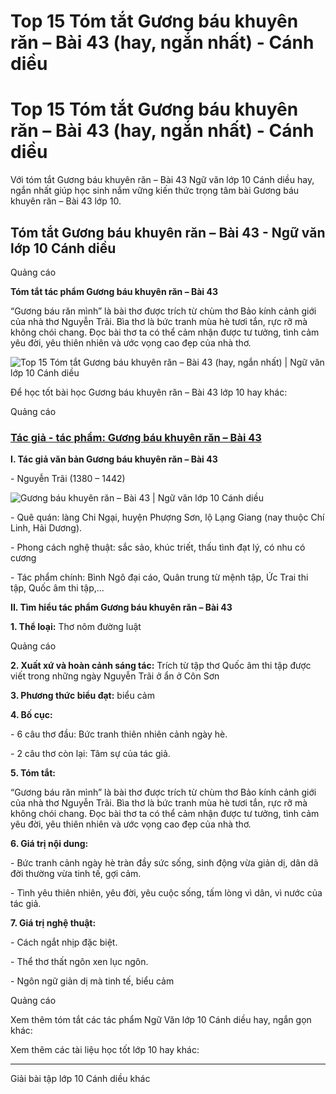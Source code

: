 # Top 15 Tóm tắt Gương báu khuyên răn – Bài 43 (hay, ngắn nhất) - Cánh diều

# Top 15 Tóm tắt Gương báu khuyên răn – Bài 43 (hay, ngắn nhất) - Cánh diều

Với tóm tắt Gương báu khuyên răn – Bài 43 Ngữ văn lớp 10 Cánh diều hay, ngắn nhất giúp học sinh nắm vững kiến thức trọng tâm bài Gương báu khuyên răn – Bài 43 lớp 10.

## Tóm tắt Gương báu khuyên răn – Bài 43 - Ngữ văn lớp 10 Cánh diều

Quảng cáo

**Tóm tắt tác phẩm Gương báu khuyên răn – Bài 43**

“Gương báu răn mình” là bài thơ được trích từ chùm thơ Bảo kính cảnh giới của nhà thơ Nguyễn Trãi. Bìa thơ là bức tranh mùa hè tươi tắn, rực rỡ mà không chói chang. Đọc bài thơ ta có thể cảm nhận được tư tưởng, tình cảm yêu đời, yêu thiên nhiên và ước vọng cao đẹp của nhà thơ.

![Top 15 Tóm tắt Gương báu khuyên răn – Bài 43 \(hay, ngắn nhất\) | Ngữ văn lớp 10 Cánh diều](https://vietjack.com/soan-van-lop-10-cd/images/tom-tat-guong-bau-khuyen-ran-bai-43.PNG)

Để học tốt bài học Gương báu khuyên răn – Bài 43 lớp 10 hay khác:

Quảng cáo

### [**Tác giả - tác phẩm: Gương báu khuyên răn – Bài 43**](https://vietjack.com/soan-van-lop-10-cd/tac-gia-tac-pham-guong-bau-khuyen-ran-bai-43.jsp)

**I. Tác giả văn bản Gương báu khuyên răn – Bài 43**

\- Nguyễn Trãi (1380 – 1442) 

![Gương báu khuyên răn – Bài 43 | Ngữ văn lớp 10 Cánh diều](https://vietjack.com/soan-van-lop-10-cd/images/tac-gia-tac-pham-guong-bau-khuyen-ran-bai-43.PNG)

\- Quê quán: làng Chi Ngại, huyện Phượng Sơn, lộ Lạng Giang (nay thuộc Chí Linh, Hải Dương).

\- Phong cách nghệ thuật: sắc sảo, khúc triết, thấu tình đạt lý, có nhu có cương 

\- Tác phẩm chính: Bình Ngô đại cáo, Quân trung từ mệnh tập, Ức Trai thi tập, Quốc âm thi tập,...

**II. Tìm hiểu tác phẩm Gương báu khuyên răn – Bài 43**

**1\. Thể loại:** Thơ nôm đường luật 

Quảng cáo

**2\. Xuất xứ và hoàn cảnh sáng tác:** Trích từ tập thơ Quốc âm thi tập được viết trong những ngày Nguyễn Trãi ở ẩn ở Côn Sơn

**3\. Phương thức biểu đạt:** biểu cảm 

**4\. Bố cục:**

\- 6 câu thơ đầu: Bức tranh thiên nhiên cảnh ngày hè.

\- 2 câu thơ còn lại: Tâm sự của tác giả.

**5\. Tóm tắt:**

“Gương báu răn mình” là bài thơ được trích từ chùm thơ Bảo kính cảnh giới của nhà thơ Nguyễn Trãi. Bìa thơ là bức tranh mùa hè tươi tắn, rực rỡ mà không chói chang. Đọc bài thơ ta có thể cảm nhận được tư tưởng, tình cảm yêu đời, yêu thiên nhiên và ước vọng cao đẹp của nhà thơ.

**6\. Giá trị nội dung:**

\- Bức tranh cảnh ngày hè tràn đầy sức sống, sinh động vừa giản dị, dân dã đời thường vừa tinh tế, gợi cảm.

\- Tình yêu thiên nhiên, yêu đời, yêu cuộc sống, tấm lòng vì dân, vì nước của tác giả.

**7\. Giá trị nghệ thuật:**

\- Cách ngắt nhịp đặc biệt.

\- Thể thơ thất ngôn xen lục ngôn.

\- Ngôn ngữ giản dị mà tinh tế, biểu cảm

Quảng cáo

Xem thêm tóm tắt các tác phẩm Ngữ Văn lớp 10 Cánh diều hay, ngắn gọn khác:

Xem thêm các tài liệu học tốt lớp 10 hay khác:

* * *

Giải bài tập lớp 10 Cánh diều khác
